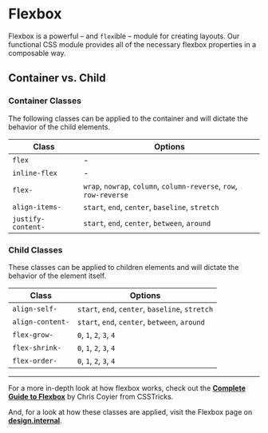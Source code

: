 # Flexbox

Flexbox is a powerful – and `flex`ible – module for creating layouts. Our functional CSS module provides all of the necessary flexbox properties in a composable way.

## Container vs. Child

### Container Classes

The following classes can be applied to the container and will dictate the behavior of the child elements.

| Class      | Options  |
|------------|------------|
| `flex`   | - |
| `inline-flex` | - |
| `flex-` | `wrap`, `nowrap`, `column`, `column-reverse`, `row`, `row-reverse` |
| `align-items-` | `start`, `end`, `center`, `baseline`, `stretch` |
| `justify-content- ` | `start`, `end`, `center`, `between`, `around`     |

### Child Classes

These classes can be applied to children elements and will dictate the behavior of the element itself.

| Class      | Options  |
|------------|------------|
| `align-self-` | `start`, `end`, `center`, `baseline`, `stretch`     |
| `align-content-` | `start`, `end`, `center`, `between`, `around`     |
| `flex-grow-`   | `0`, `1`, `2`, `3`, `4` |
| `flex-shrink-`   | `0`, `1`, `2`, `3`, `4` |
| `flex-order-` | `0`, `1`, `2`, `3`, `4` |

---

For a more in-depth look at how flexbox works, check out the **[Complete Guide to Flexbox](https://css-tricks.com/snippets/css/a-guide-to-flexbox/)** by Chris Coyier from CSSTricks.

And, for a look at how these classes are applied, visit the Flexbox page on **[design.internal](http://design.internal.justin.tv/ui/layout/flex.html)**.
